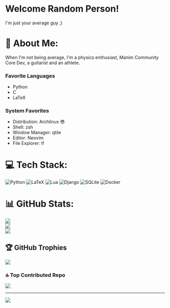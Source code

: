 # Welcome Random Person!
I'm just your average guy ;)
# 💫 About Me:
When I'm not being average, I'm
a physics enthusiast, Manim Community Core Dev, a guitarist and an athlete.

### Favorite Languages
* Python
* C
* LaTeX

### System Favorites
* Distribution: Archlinux 😎
* Shell: zsh
* Window Manager: qtile
* Editor: Neovim
* File Explorer: lf

# 💻 Tech Stack:
![Python](https://img.shields.io/badge/python-3670A0?style=for-the-badge&logo=python&logoColor=ffdd54) ![LaTeX](https://img.shields.io/badge/latex-%23008080.svg?style=for-the-badge&logo=latex&logoColor=white) ![Lua](https://img.shields.io/badge/lua-%232C2D72.svg?style=for-the-badge&logo=lua&logoColor=white) ![Django](https://img.shields.io/badge/django-%23092E20.svg?style=for-the-badge&logo=django&logoColor=white) ![SQLite](https://img.shields.io/badge/sqlite-%2307405e.svg?style=for-the-badge&logo=sqlite&logoColor=white) ![Docker](https://img.shields.io/badge/docker-%230db7ed.svg?style=for-the-badge&logo=docker&logoColor=white)
# 📊 GitHub Stats:
![](https://github-readme-stats.vercel.app/api?username=JasonGrace2282&theme=dark&hide_border=false&include_all_commits=false&count_private=false)<br/>
![](https://github-readme-streak-stats.herokuapp.com/?user=JasonGrace2282&theme=dark&hide_border=false)<br/>
![](https://github-readme-stats.vercel.app/api/top-langs/?username=JasonGrace2282&theme=dark&hide_border=false&include_all_commits=false&count_private=false&layout=compact)

## 🏆 GitHub Trophies
![](https://github-profile-trophy.vercel.app/?username=JasonGrace2282&theme=tokyonight&no-frame=true&no-bg=false&margin-w=4)

### 🔝 Top Contributed Repo
![](https://github-contributor-stats.vercel.app/api?username=JasonGrace2282&limit=5&theme=tokyonight&combine_all_yearly_contributions=true)

---
[![](https://visitcount.itsvg.in/api?id=JasonGrace2282&icon=0&color=0)](https://visitcount.itsvg.in)

